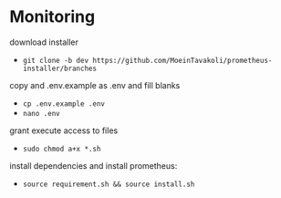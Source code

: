 # Monitoring

download installer 

  - `git clone -b dev https://github.com/MoeinTavakoli/prometheus-installer/branches`

copy and .env.example as .env and fill blanks

  - `cp .env.example .env`
  - `nano .env` 

grant execute access to files 

  - `sudo chmod a+x *.sh`

install dependencies and install prometheus:

  - `source requirement.sh && source install.sh`
